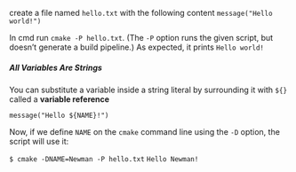 create a file named `hello.txt` with the following content
`message("Hello world!")`

In cmd run `cmake -P hello.txt`. (The `-P` option runs the given script, but doesn’t generate a build pipeline.) As expected, it prints `Hello world!`

##### **All Variables Are Strings**

You can substitute a variable inside a string literal by surrounding it with `${}` called a **variable reference**

`message("Hello ${NAME}!")`

Now, if we define `NAME` on the `cmake` command line using the `-D` option, the script will use it:

`$ cmake -DNAME=Newman -P hello.txt`
`Hello Newman!`

